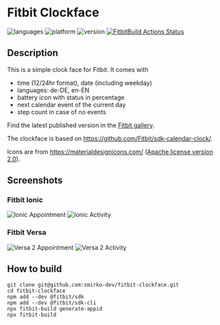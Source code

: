 # Fitbit Clockface

![languages](https://img.shields.io/badge/languages-JavaScript%20|%20CSS-blue)
![platform](https://img.shields.io/badge/platforms-Ionic%20|%20Versa%20|%20Versa%202%20|%20Versa%20Lite-silver)
![version](https://img.shields.io/badge/version-%201.3.0-green)
[![FitbitBuild Actions Status](https://github.com/smirko-dev/fitbit-clockface/workflows/FitbitBuild/badge.svg)](https://github.com/smirko-dev/fitbit-clockface/actions)

## Description

This is a simple clock face for Fitbit.
It comes with
- time (12/24hr format), date (including weekday)
- languages: de-DE, en-EN
- battery icon with status in percentage
- next calendar event of the current day
- step count in case of no events

Find the latest published version in the [Fitbit gallery](https://gallery.fitbit.com/details/ae441b73-2660-407f-b796-a98d1d0583a0).

The clockface is based on https://github.com/Fitbit/sdk-calendar-clock/.

Icons are from https://materialdesignicons.com/ ([Apache license version 2.0](https://www.apache.org/licenses/LICENSE-2.0.html)). 

## Screenshots

### Fitbit Ionic

![Ionic Appointment](screenshots/ionic-event.png)
![Ionic Activity](screenshots/ionic-activity.png)

### Fitbit Versa

![Versa 2 Appointment](screenshots/versa2-event.png)
![Versa 2 Activity](screenshots/versa2-activity.png)

## How to build

```
git clone git@github.com:smirko-dev/fitbit-clockface.git
cd fitbit-clockface
npm add --dev @fitbit/sdk
npm add --dev @fitbit/sdk-cli
npx fitbit-build generate-appid
npx fitbit-build
```
